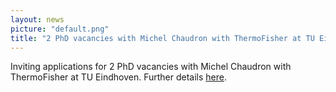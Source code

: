 ```yaml
---
layout: news
picture: "default.png"
title: "2 PhD vacancies with Michel Chaudron with ThermoFisher at TU Eindhoven"
---
```


Inviting applications for 2 PhD vacancies with Michel Chaudron with ThermoFisher at TU Eindhoven. Further details [here](https://jobs.tue.nl/en/vacancy/phd-impulseproject-comaric-967168.html).


